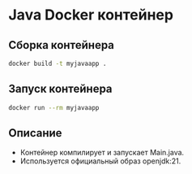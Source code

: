 # Java Docker контейнер

## Сборка контейнера

```sh
docker build -t myjavaapp .
```

## Запуск контейнера

```sh
docker run --rm myjavaapp
```

## Описание
- Контейнер компилирует и запускает Main.java.
- Используется официальный образ openjdk:21. 